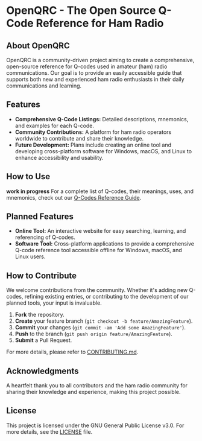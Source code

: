 # OpenQRC - The Open Source Q-Code Reference for Ham Radio

## About OpenQRC
OpenQRC is a community-driven project aiming to create a comprehensive, open-source reference for Q-codes used in amateur (ham) radio communications. Our goal is to provide an easily accessible guide that supports both new and experienced ham radio enthusiasts in their daily communications and learning.

## Features
- **Comprehensive Q-Code Listings:** Detailed descriptions, mnemonics, and examples for each Q-code.
- **Community Contributions:** A platform for ham radio operators worldwide to contribute and share their knowledge.
- **Future Development:** Plans include creating an online tool and developing cross-platform software for Windows, macOS, and Linux to enhance accessibility and usability.

## How to Use
**work in progress**
For a complete list of Q-codes, their meanings, uses, and mnemonics, check out our [Q-Codes Reference Guide](Q-CODES.md).

## Planned Features
- **Online Tool:** An interactive website for easy searching, learning, and referencing of Q-codes.
- **Software Tool:** Cross-platform applications to provide a comprehensive Q-code reference tool accessible offline for Windows, macOS, and Linux users.

## How to Contribute
We welcome contributions from the community. Whether it's adding new Q-codes, refining existing entries, or contributing to the development of our planned tools, your input is invaluable.

1. **Fork** the repository.
2. **Create** your feature branch (`git checkout -b feature/AmazingFeature`).
3. **Commit** your changes (`git commit -am 'Add some AmazingFeature'`).
4. **Push** to the branch (`git push origin feature/AmazingFeature`).
5. **Submit** a Pull Request.

For more details, please refer to [CONTRIBUTING.md](CONTRIBUTING.md).

## Acknowledgments
A heartfelt thank you to all contributors and the ham radio community for sharing their knowledge and experience, making this project possible.

## License
This project is licensed under the GNU General Public License v3.0. For more details, see the [LICENSE](LICENSE) file.
